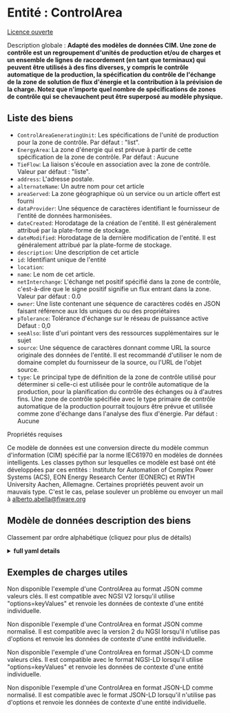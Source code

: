 Entité : ControlArea  
====================  
[Licence ouverte](https://github.com/smart-data-models//dataModel.EnergyCIM/blob/master/ControlArea/LICENSE.md)  
Description globale : **Adapté des modèles de données CIM. Une zone de contrôle est un regroupement d'unités de production et/ou de charges et un ensemble de lignes de raccordement (en tant que terminaux) qui peuvent être utilisés à des fins diverses, y compris le contrôle automatique de la production, la spécification du contrôle de l'échange de la zone de solution de flux d'énergie et la contribution à la prévision de la charge.   Notez que n'importe quel nombre de spécifications de zones de contrôle qui se chevauchent peut être superposé au modèle physique.**  

## Liste des biens  

- `ControlAreaGeneratingUnit`: Les spécifications de l'unité de production pour la zone de contrôle. Par défaut : "list".  - `EnergyArea`: La zone d'énergie qui est prévue à partir de cette spécification de la zone de contrôle. Par défaut : Aucune  - `TieFlow`: La liaison s'écoule en association avec la zone de contrôle. Valeur par défaut : "liste".  - `address`: L'adresse postale.  - `alternateName`: Un autre nom pour cet article  - `areaServed`: La zone géographique où un service ou un article offert est fourni  - `dataProvider`: Une séquence de caractères identifiant le fournisseur de l'entité de données harmonisées.  - `dateCreated`: Horodatage de la création de l'entité. Il est généralement attribué par la plate-forme de stockage.  - `dateModified`: Horodatage de la dernière modification de l'entité. Il est généralement attribué par la plate-forme de stockage.  - `description`: Une description de cet article  - `id`: Identifiant unique de l'entité  - `location`:   - `name`: Le nom de cet article.  - `netInterchange`: L'échange net positif spécifié dans la zone de contrôle, c'est-à-dire que le signe positif signifie un flux entrant dans la zone. Valeur par défaut : 0.0  - `owner`: Une liste contenant une séquence de caractères codés en JSON faisant référence aux Ids uniques du ou des propriétaires  - `pTolerance`: Tolérance d'échange sur le réseau de puissance active Défaut : 0,0  - `seeAlso`: liste d'uri pointant vers des ressources supplémentaires sur le sujet  - `source`: Une séquence de caractères donnant comme URL la source originale des données de l'entité. Il est recommandé d'utiliser le nom de domaine complet du fournisseur de la source, ou l'URL de l'objet source.  - `type`: Le principal type de définition de la zone de contrôle utilisé pour déterminer si celle-ci est utilisée pour le contrôle automatique de la production, pour la planification du contrôle des échanges ou à d'autres fins.   Une zone de contrôle spécifiée avec le type primaire de contrôle automatique de la production pourrait toujours être prévue et utilisée comme zone d'échange dans l'analyse des flux d'énergie. Par défaut : Aucune    
Propriétés requises  
Ce modèle de données est une conversion directe du modèle commun d'information (CIM) spécifié par la norme IEC61970 en modèles de données intelligents. Les classes python sur lesquelles ce modèle est basé ont été développées par ces entités : Institute for Automation of Complex Power Systems (ACS), EON Energy Research Center (EONERC) et RWTH University Aachen, Allemagne. Certaines propriétés peuvent avoir un mauvais type. C'est le cas, pelase soulever un problème ou envoyer un mail à alberto.abella@fiware.org  
## Modèle de données description des biens  
Classement par ordre alphabétique (cliquez pour plus de détails)  
<details><summary><strong>full yaml details</strong></summary>    
```yaml  
ControlArea:    
  description: 'Adapted from CIM data models. A control areais a grouping of generating units and/or loads and a cutset of tie lines (as terminals) which may be used for a variety of purposes including automatic generation control, powerflow solution area interchange control specification, and input to load forecasting.   Note that any number of overlapping control area specifications can be superimposed on the physical model.'    
  properties:    
    ControlAreaGeneratingUnit:    
      description: 'The generating unit specificaitons for the control area. Default: "list"'    
      type: number    
      x-ngsi:    
        model: https://schema.org/Number    
    EnergyArea:    
      description: 'The energy area that is forecast from this control area specification. Default: None'    
      type: number    
      x-ngsi:    
        model: https://schema.org/Number    
    TieFlow:    
      description: 'The tie flows associated with the control area. Default: "list"'    
      type: number    
      x-ngsi:    
        model: https://schema.org/Number    
    address:    
      description: 'The mailing address.'    
      properties:    
        addressCountry:    
          description: 'Property. The country. For example, Spain. Model:''https://schema.org/Text'''    
          type: string    
        addressLocality:    
          description: 'Property. The locality in which the street address is, and which is in the region. Model:''https://schema.org/Text'''    
          type: string    
        addressRegion:    
          description: 'Property. The region in which the locality is, and which is in the country. Model:''https://schema.org/Text'''    
          type: string    
        areaServed:    
          description: 'Property. The geographic area where a service or offered item is provided. Model:''https://schema.org/Text'''    
          type: string    
        postOfficeBoxNumber:    
          description: 'Property. The post office box number for PO box addresses. For example, Spain. Model:''https://schema.org/Text'''    
          type: string    
        postalCode:    
          description: 'Property. The postal code. For example, Spain. Model:''https://schema.org/Text'''    
          type: string    
        streetAddress:    
          description: 'Property. The street address. Model:''https://schema.org/Text'''    
          type: string    
      type: Property    
    alternateName:    
      description: 'An alternative name for this item'    
      type: Property    
    areaServed:    
      description: 'The geographic area where a service or offered item is provided'    
      type: Property    
      x-ngsi:    
        model: https://schema.org/Text    
    dataProvider:    
      description: 'A sequence of characters identifying the provider of the harmonised data entity.'    
      type: Property    
    dateCreated:    
      description: 'Entity creation timestamp. This will usually be allocated by the storage platform.'    
      format: date-time    
      type: Property    
    dateModified:    
      description: 'Timestamp of the last modification of the entity. This will usually be allocated by the storage platform.'    
      format: date-time    
      type: Property    
    description:    
      description: 'A description of this item'    
      type: Property    
    id:    
      anyOf: &controlarea_-_properties_-_owner_-_items_-_anyof    
        - description: 'Property. Identifier format of any NGSI entity'    
          maxLength: 256    
          minLength: 1    
          pattern: ^[\w\-\.\{\}\$\+\*\[\]`|~^@!,:\\]+$    
          type: string    
        - description: 'Property. Identifier format of any NGSI entity'    
          format: uri    
          type: string    
      description: 'Unique identifier of the entity'    
      type: Property    
    location:    
      $id: https://geojson.org/schema/Geometry.json    
      $schema: "http://json-schema.org/draft-07/schema#"    
      oneOf:    
        - properties:    
            bbox:    
              items:    
                type: number    
              minItems: 4    
              type: array    
            coordinates:    
              items:    
                type: number    
              minItems: 2    
              type: array    
            type:    
              enum:    
                - Point    
              type: string    
          required:    
            - type    
            - coordinates    
          title: 'GeoJSON Point'    
          type: object    
        - properties:    
            bbox:    
              items:    
                type: number    
              minItems: 4    
              type: array    
            coordinates:    
              items:    
                items:    
                  type: number    
                minItems: 2    
                type: array    
              minItems: 2    
              type: array    
            type:    
              enum:    
                - LineString    
              type: string    
          required:    
            - type    
            - coordinates    
          title: 'GeoJSON LineString'    
          type: object    
        - properties:    
            bbox:    
              items:    
                type: number    
              minItems: 4    
              type: array    
            coordinates:    
              items:    
                items:    
                  items:    
                    type: number    
                  minItems: 2    
                  type: array    
                minItems: 4    
                type: array    
              type: array    
            type:    
              enum:    
                - Polygon    
              type: string    
          required:    
            - type    
            - coordinates    
          title: 'GeoJSON Polygon'    
          type: object    
        - properties:    
            bbox:    
              items:    
                type: number    
              minItems: 4    
              type: array    
            coordinates:    
              items:    
                items:    
                  type: number    
                minItems: 2    
                type: array    
              type: array    
            type:    
              enum:    
                - MultiPoint    
              type: string    
          required:    
            - type    
            - coordinates    
          title: 'GeoJSON MultiPoint'    
          type: object    
        - properties:    
            bbox:    
              items:    
                type: number    
              minItems: 4    
              type: array    
            coordinates:    
              items:    
                items:    
                  items:    
                    type: number    
                  minItems: 2    
                  type: array    
                minItems: 2    
                type: array    
              type: array    
            type:    
              enum:    
                - MultiLineString    
              type: string    
          required:    
            - type    
            - coordinates    
          title: 'GeoJSON MultiLineString'    
          type: object    
        - properties:    
            bbox:    
              items:    
                type: number    
              minItems: 4    
              type: array    
            coordinates:    
              items:    
                items:    
                  items:    
                    items:    
                      type: number    
                    minItems: 2    
                    type: array    
                  minItems: 4    
                  type: array    
                type: array    
              type: array    
            type:    
              enum:    
                - MultiPolygon    
              type: string    
          required:    
            - type    
            - coordinates    
          title: 'GeoJSON MultiPolygon'    
          type: object    
      title: 'GeoJSON Geometry'    
    name:    
      description: 'The name of this item.'    
      type: Property    
    netInterchange:    
      description: 'The specified positive net interchange into the control area, i.e. positive sign means flow in to the area. Default: 0.0'    
      type: number    
      x-ngsi:    
        model: https://schema.org/Number    
    owner:    
      description: 'A List containing a JSON encoded sequence of characters referencing the unique Ids of the owner(s)'    
      items:    
        anyOf: *controlarea_-_properties_-_owner_-_items_-_anyof    
        description: 'Property. Unique identifier of the entity'    
      type: Property    
    pTolerance:    
      description: 'Active power net interchange tolerance Default: 0.0'    
      type: number    
      x-ngsi:    
        model: https://schema.org/Number    
    seeAlso:    
      description: 'list of uri pointing to additional resources about the item'    
      oneOf:    
        - items:    
            - format: uri    
              type: string    
          minItems: 1    
          type: array    
        - format: uri    
          type: string    
      type: Property    
    source:    
      description: 'A sequence of characters giving the original source of the entity data as a URL. Recommended to be the fully qualified domain name of the source provider, or the URL to the source object.'    
      type: Property    
    type:    
      description: 'The primary type of control area definition used to determine if this is used for automatic generation control, for planning interchange control, or other purposes.   A control area specified with primary type of automatic generation control could still be forecast and used as an interchange area in power flow analysis. Default: None'    
      type: number    
      x-ngsi:    
        model: https://schema.org/Number    
  required: []    
  type: object    
```  
</details>    
## Exemples de charges utiles  
Non disponible l'exemple d'une ControlArea au format JSON comme valeurs clés. Il est compatible avec NGSI V2 lorsqu'il utilise "options=keyValues" et renvoie les données de contexte d'une entité individuelle.  
Non disponible l'exemple d'une ControlArea en format JSON comme normalisé. Il est compatible avec la version 2 du NGSI lorsqu'il n'utilise pas d'options et renvoie les données de contexte d'une entité individuelle.  
Non disponible l'exemple d'une ControlArea en format JSON-LD comme valeurs clés. Il est compatible avec le format NGSI-LD lorsqu'il utilise "options=keyValues" et renvoie les données de contexte d'une entité individuelle.  
Non disponible l'exemple d'une ControlArea en format JSON-LD comme normalisé. Il est compatible avec le format JSON-LD lorsqu'il n'utilise pas d'options et renvoie les données de contexte d'une entité individuelle.  
